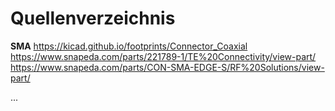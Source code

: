 # Quellenverzeichnis

**SMA**
https://kicad.github.io/footprints/Connector_Coaxial  
https://www.snapeda.com/parts/221789-1/TE%20Connectivity/view-part/  
https://www.snapeda.com/parts/CON-SMA-EDGE-S/RF%20Solutions/view-part/  

...
